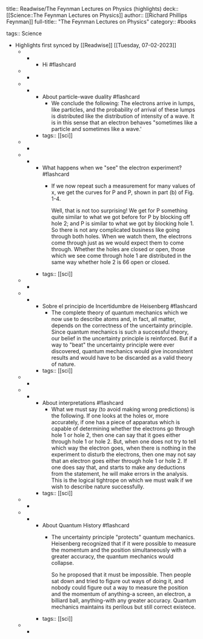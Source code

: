 title:: Readwise/The Feynman Lectures on Physics (highlights)
deck:: [[Science::The Feynman Lectures on Physics]]
author:: [[Richard Phillips Feynman]]
full-title:: "The Feynman Lectures on Physics"
category:: #books

tags:: Science

- Highlights first synced by [[Readwise]] [[Tuesday, 07-02-2023]]
	- -
		- Hi #flashcard
	- -
	- -
		- About particle-wave duality #flashcard
			- We conclude the following: The electrons arrive in lumps, like particles, and the probability of arrival of these lumps is distributed like the distribution of intensity of a wave. It is in this sense that an electron behaves "sometimes like a particle and sometimes like a wave.'
		- tags:: [[sci]]
	- -
	- -
		- What happens when we "see" the electron experiment? #flashcard
			- If we now repeat such a measurement for many values of x, we get the curves for P and P, shown in part (b) of Fig. 1-4.
			  
			  Well, that is not too surprising! We get for P something quite similar to what we got before for P by blocking off hole 2; and P is similar to what we got by blocking hole 1. So there is not any complicated business like going through both holes. When we watch them, the electrons come through just as we would expect them to come through. Whether the holes are closed or open, those which we see come through hole 1 are distributed in the same way whether hole 2 is 66 open or closed.
		- tags:: [[sci]]
	- -
	- -
		- Sobre el principio de Incertidumbre de Heisenberg #flashcard
			- The complete theory of quantum mechanics which we now use to describe atoms and, in fact, all matter, depends on the correctness of the uncertainty principle. Since quantum mechanics is such a successful theory, our belief in the uncertainty principle is reinforced. But if a way to "beat" the uncertainty principle were ever discovered, quantum mechanics would give inconsistent results and would have to be discarded as a valid theory of nature.
		- tags:: [[sci]]
	- -
	- -
		- About interpretations #flashcard
			- What we must say (to avoid making wrong predictions) is the following. If one looks at the holes or, more accurately, if one has a piece of apparatus which is capable of determining whether the electrons go through hole 1 or hole 2, then one can say that it goes either through hole 1 or hole 2. But, when one does not try to tell which way the electron goes, when there is nothing in the experiment to disturb the electrons, then one may not say that an electron goes either through hole 1 or hole 2. If one does say that, and starts to make any deductions from the statement, he will make errors in the analysis. This is the logical tightrope on which we must walk if we wish to describe nature successfully.
		- tags:: [[sci]]
	- -
	- -
		- About Quantum History #flashcard
			- The uncertainty principle "protects" quantum mechanics. Heisenberg recognized that if it were possible to measure the momentum and the position simultaneously with a greater accuracy, the quantum mechanics would collapse.
			  
			  So he proposed that it must be impossible. Then people sat down and tried to figure out ways of doing it, and nobody could figure out a way to measure the position and the momentum of anything-a screen, an electron, a billiard ball, anything-with any greater accuracy. Quantum mechanics maintains its perilous but still correct existece.
		- tags:: [[sci]]
	- -